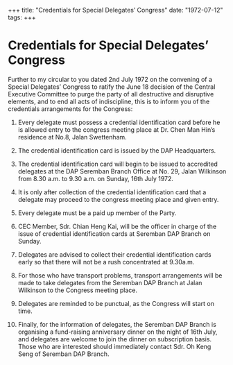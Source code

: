 +++ 
title: "Credentials for Special Delegates’ Congress"
date: "1972-07-12"
tags:
+++

# Credentials for Special Delegates’ Congress

Further to my circular to you dated 2nd July 1972 on the convening of a Special Delegates’ Congress to ratify the June 18 decision of the Central Executive Committee to purge the party of all destructive and disruptive elements, and to end all acts of indiscipline, this is to inform you of the credentials arrangements for the Congress:

1.	Every delegate must possess a credential identification card before he is allowed entry to the congress meeting place at Dr. Chen Man Hin’s residence at No.8, Jalan Swettenham.</u>

2.	The credential identification card is issued by the DAP Headquarters.

3.	The credential identification card will begin to be issued to accredited delegates at the DAP Seremban Branch Office at No. 29, Jalan Wilkinson from 8.30 a.m. to 9.30 a.m. on Sunday, 16th July 1972.

4.	It is only after collection of the credential identification card that a delegate may proceed to the congress meeting place and given entry.

5.	Every delegate must be a paid up member of the Party.

6.	CEC Member, Sdr. Chian Heng Kai, will be the officer in charge of the issue of credential identification cards at Seremban DAP Branch on Sunday.

7.	Delegates are advised to collect their credential identification cards early so that there will not be a rush concentrated at 9.30a.m.

8.	For those who have transport problems, transport arrangements will be made to take delegates from the Seremban DAP Branch at Jalan Wilkinson to the Congress meeting place.

9.	Delegates are reminded to be punctual, as the Congress will start on time. 

10.	 Finally, for the information of delegates, the Seremban DAP Branch is organising a fund-raising anniversary dinner on the night of 16th July, and delegates are welcome to join the dinner on subscription basis. Those who are interested should immediately contact Sdr. Oh Keng Seng of Seremban DAP Branch.
 
